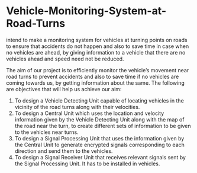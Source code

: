 # Vehicle-Monitoring-System-at-Road-Turns
intend to make a monitoring system for vehicles at turning points on roads to 
ensure that accidents do not happen and also to save time in case when no vehicles are ahead, by giving information 
to a vehicle that there are no vehicles ahead and speed need not be reduced.

The aim of our project is to efficiently monitor the vehicle’s movement near road turns to prevent accidents and also to save 
time if no vehicles are coming towards us, by getting information about the same.
The following are objectives that will help us achieve our aim:
1. To design a Vehicle Detecting Unit capable of locating vehicles in the vicinity of the road turns along with their 
velocities.
2. To design a Central Unit which uses the location and velocity information given by the Vehicle Detecting Unit 
along with the map of the road near the turn, to create different sets of information to be given to the vehicles near 
turns.
3. To design a Signal Processing Unit that uses the information given by the Central Unit to generate encrypted signals 
corresponding to each direction and send them to the vehicles.
4. To design a Signal Receiver Unit that receives relevant signals sent by the Signal Processing Unit. It has to be 
installed in vehicles.
